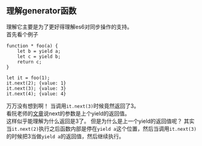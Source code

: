 ## 理解generator函数

理解它主要是为了更好得理解es6对同步操作的支持。  
首先看个例子 

```
function * foo(a) {
    let b = yield a;
    let c = yield b;
    return c;
}

let it = foo(1);
it.next(2); {value: 1}
it.next(3); {value: 3}
it.next(4); {value: 4}
```

万万没有想到啊！ 当调用`it.next(3)`时候竟然返回了3。   
看阮老师的[文章](http://es6.ruanyifeng.com/#docs/generator)说next的参数是上个yield的返回值。  
这样似乎能理解为什么返回是3了。 但是为什么是上一个yield的返回值呢？
其实当`it.next(2)`执行之后函数内部是停在`yield a`这个位置，然后当调用`it.next(3)`的时候把3当做`yield a`的返回值，然后继续执行。

